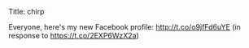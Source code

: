 Title: chirp

Everyone, here's my new Facebook profile: <a href="http://t.co/o9jfFd6uYE">http://t.co/o9jfFd6uYE</a> (in response to <a href="https://t.co/2EXP6WzX2a">https://t.co/2EXP6WzX2a</a>)
